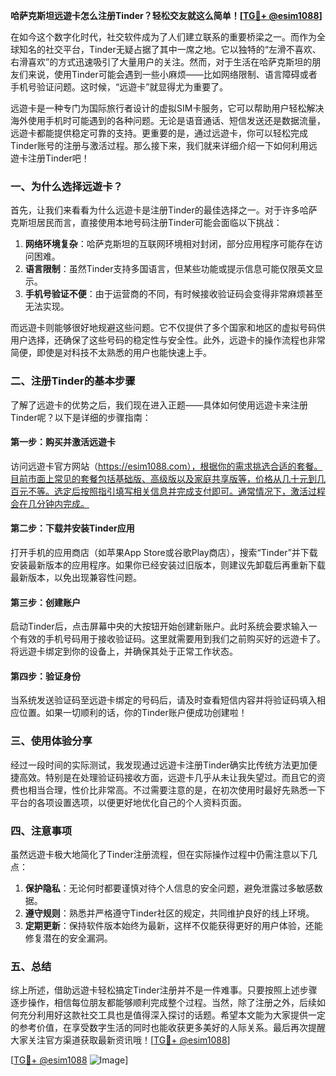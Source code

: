 **哈萨克斯坦远遊卡怎么注册Tinder？轻松交友就这么简单！[[TG💪+ @esim1088](https://t.me/s/esim1088)]**

在如今这个数字化时代，社交软件成为了人们建立联系的重要桥梁之一。而作为全球知名的社交平台，Tinder无疑占据了其中一席之地。它以独特的“左滑不喜欢、右滑喜欢”的方式迅速吸引了大量用户的关注。然而，对于生活在哈萨克斯坦的朋友们来说，使用Tinder可能会遇到一些小麻烦——比如网络限制、语言障碍或者手机号验证问题。这时候，“远遊卡”就显得尤为重要了。

远遊卡是一种专门为国际旅行者设计的虚拟SIM卡服务，它可以帮助用户轻松解决海外使用手机时可能遇到的各种问题。无论是语音通话、短信发送还是数据流量，远遊卡都能提供稳定可靠的支持。更重要的是，通过远遊卡，你可以轻松完成Tinder账号的注册与激活过程。那么接下来，我们就来详细介绍一下如何利用远遊卡注册Tinder吧！

### 一、为什么选择远遊卡？

首先，让我们来看看为什么远遊卡是注册Tinder的最佳选择之一。对于许多哈萨克斯坦居民而言，直接使用本地号码注册Tinder可能会面临以下挑战：

1. **网络环境复杂**：哈萨克斯坦的互联网环境相对封闭，部分应用程序可能存在访问困难。
2. **语言限制**：虽然Tinder支持多国语言，但某些功能或提示信息可能仅限英文显示。
3. **手机号验证不便**：由于运营商的不同，有时候接收验证码会变得非常麻烦甚至无法实现。

而远遊卡则能够很好地规避这些问题。它不仅提供了多个国家和地区的虚拟号码供用户选择，还确保了这些号码的稳定性与安全性。此外，远遊卡的操作流程也非常简便，即使是对科技不太熟悉的用户也能快速上手。

### 二、注册Tinder的基本步骤

了解了远遊卡的优势之后，我们现在进入正题——具体如何使用远遊卡来注册Tinder呢？以下是详细的步骤指南：

#### 第一步：购买并激活远遊卡
访问远遊卡官方网站（https://esim1088.com），根据你的需求挑选合适的套餐。目前市面上常见的套餐包括基础版、高级版以及家庭共享版等，价格从几十元到几百元不等。选定后按照指引填写相关信息并完成支付即可。通常情况下，激活过程会在几分钟内完成。

#### 第二步：下载并安装Tinder应用
打开手机的应用商店（如苹果App Store或谷歌Play商店），搜索“Tinder”并下载安装最新版本的应用程序。如果你已经安装过旧版本，则建议先卸载后再重新下载最新版本，以免出现兼容性问题。

#### 第三步：创建账户
启动Tinder后，点击屏幕中央的大按钮开始创建新账户。此时系统会要求输入一个有效的手机号码用于接收验证码。这里就需要用到我们之前购买好的远遊卡了。将远遊卡绑定到你的设备上，并确保其处于正常工作状态。

#### 第四步：验证身份
当系统发送验证码至远遊卡绑定的号码后，请及时查看短信内容并将验证码填入相应位置。如果一切顺利的话，你的Tinder账户便成功创建啦！

### 三、使用体验分享

经过一段时间的实际测试，我发现通过远遊卡注册Tinder确实比传统方法更加便捷高效。特别是在处理验证码接收方面，远遊卡几乎从未让我失望过。而且它的资费也相当合理，性价比非常高。不过需要注意的是，在初次使用时最好先熟悉一下平台的各项设置选项，以便更好地优化自己的个人资料页面。

### 四、注意事项

虽然远遊卡极大地简化了Tinder注册流程，但在实际操作过程中仍需注意以下几点：

1. **保护隐私**：无论何时都要谨慎对待个人信息的安全问题，避免泄露过多敏感数据。
2. **遵守规则**：熟悉并严格遵守Tinder社区的规定，共同维护良好的线上环境。
3. **定期更新**：保持软件版本始终为最新，这样不仅能获得更好的用户体验，还能修复潜在的安全漏洞。

### 五、总结

综上所述，借助远遊卡轻松搞定Tinder注册并不是一件难事。只要按照上述步骤逐步操作，相信每位朋友都能够顺利完成整个过程。当然，除了注册之外，后续如何充分利用好这款社交工具也是值得深入探讨的话题。希望本文能为大家提供一定的参考价值，在享受数字生活的同时也能收获更多美好的人际关系。最后再次提醒大家关注官方渠道获取最新资讯哦！[[TG💪+ @esim1088](https://t.me/s/esim1088)]

[[TG💪+ @esim1088](https://t.me/s/esim1088) ![Image](https://i.postimg.cc/4NQfJmqS/Snipaste-2025-05-13-00-14-12.png)]